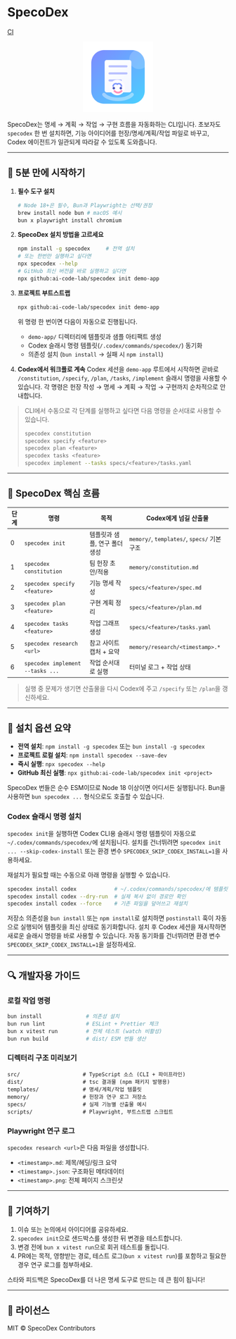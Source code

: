 # SpecoDex

[CI](https://github.com/ai-code-lab/specodex/actions/workflows/ci.yml/badge.svg)

<p align="center">
  <img src="docs/assets/specodex-buddy.svg" alt="SpecoDex mascot" width="160">
</p>

SpecoDex는 명세 → 계획 → 작업 → 구현 흐름을 자동화하는 CLI입니다. 초보자도 `specodex` 한 번 설치하면, 기능 아이디어를 헌장/명세/계획/작업 파일로 바꾸고, Codex 에이전트가 일관되게 따라갈 수 있도록 도와줍니다.

---

## 🚀 5분 만에 시작하기

1. **필수 도구 설치**
   ```bash
   # Node 18+은 필수, Bun과 Playwright는 선택/권장
   brew install node bun # macOS 예시
   bun x playwright install chromium
   ```
2. **SpecoDex 설치 방법을 고르세요**
   ```bash
   npm install -g specodex     # 전역 설치
   # 또는 한번만 실행하고 싶다면
   npx specodex --help
   # GitHub 최신 버전을 바로 실행하고 싶다면
   npx github:ai-code-lab/specodex init demo-app
   ```
3. **프로젝트 부트스트랩**
   ```bash
   npx github:ai-code-lab/specodex init demo-app
   ```
   위 명령 한 번이면 다음이 자동으로 진행됩니다.
   - `demo-app/` 디렉터리에 템플릿과 샘플 아티팩트 생성
   - Codex 슬래시 명령 템플릿(`/.codex/commands/specodex/`) 동기화
   - 의존성 설치 (`bun install` → 실패 시 `npm install`)

4. **Codex에서 워크플로 계속**
   Codex 세션을 `demo-app` 루트에서 시작하면 곧바로 `/constitution`, `/specify`, `/plan`, `/tasks`, `/implement` 슬래시 명령을 사용할 수 있습니다. 각 명령은 헌장 작성 → 명세 → 계획 → 작업 → 구현까지 순차적으로 안내합니다.

> CLI에서 수동으로 각 단계를 실행하고 싶다면 다음 명령을 순서대로 사용할 수 있습니다.
> ```bash
> specodex constitution
> specodex specify <feature>
> specodex plan <feature>
> specodex tasks <feature>
> specodex implement --tasks specs/<feature>/tasks.yaml
> ```

---

## 🤖 SpecoDex 핵심 흐름

| 단계 | 명령                             | 목적                          | Codex에게 넘길 산출물                       |
| ---- | -------------------------------- | ----------------------------- | ------------------------------------------- |
| 0    | `specodex init`                  | 템플릿과 샘플, 연구 폴더 생성 | `memory/`, `templates/`, `specs/` 기본 구조 |
| 1    | `specodex constitution`          | 팀 헌장 초안/적용             | `memory/constitution.md`                    |
| 2    | `specodex specify <feature>`     | 기능 명세 작성                | `specs/<feature>/spec.md`                   |
| 3    | `specodex plan <feature>`        | 구현 계획 정리                | `specs/<feature>/plan.md`                   |
| 4    | `specodex tasks <feature>`       | 작업 그래프 생성              | `specs/<feature>/tasks.yaml`                |
| 5    | `specodex research <url>`        | 참고 사이트 캡처 + 요약       | `memory/research/<timestamp>.*`             |
| 6    | `specodex implement --tasks ...` | 작업 순서대로 실행            | 터미널 로그 + 작업 상태                     |

> 실행 중 문제가 생기면 산출물을 다시 Codex에 주고 `/specify` 또는 `/plan`을 갱신하세요.

---

## 🧰 설치 옵션 요약

- **전역 설치**: `npm install -g specodex` 또는 `bun install -g specodex`
- **프로젝트 로컬 설치**: `npm install specodex --save-dev`
- **즉시 실행**: `npx specodex --help`
- **GitHub 최신 실행**: `npx github:ai-code-lab/specodex init <project>`

SpecoDex 번들은 순수 ESM이므로 Node 18 이상이면 어디서든 실행됩니다. Bun을 사용하면 `bun specodex ...` 형식으로도 호출할 수 있습니다.

### Codex 슬래시 명령 설치

`specodex init`을 실행하면 Codex CLI용 슬래시 명령 템플릿이 자동으로 `~/.codex/commands/specodex/`에 설치됩니다. 설치를 건너뛰려면 `specodex init ... --skip-codex-install` 또는 환경 변수 `SPECODEX_SKIP_CODEX_INSTALL=1`을 사용하세요.

재설치가 필요할 때는 수동으로 아래 명령을 실행할 수 있습니다.

```bash
specodex install codex            # ~/.codex/commands/specodex/에 템플릿 복사
specodex install codex --dry-run  # 실제 복사 없이 경로만 확인
specodex install codex --force    # 기존 파일을 덮어쓰고 재설치
```

저장소 의존성을 `bun install` 또는 `npm install`로 설치하면 `postinstall` 훅이 자동으로 실행되어 템플릿을 최신 상태로 동기화합니다. 설치 후 Codex 세션을 재시작하면 새로운 슬래시 명령을 바로 사용할 수 있습니다. 자동 동기화를 건너뛰려면 환경 변수 `SPECODEX_SKIP_CODEX_INSTALL=1`을 설정하세요.

---

## 🔍 개발자용 가이드

### 로컬 작업 명령

```bash
bun install              # 의존성 설치
bun run lint             # ESLint + Prettier 체크
bun x vitest run         # 전체 테스트 (watch 비활성)
bun run build            # dist/ ESM 번들 생산
```

### 디렉터리 구조 미리보기

```
src/                    # TypeScript 소스 (CLI + 파이프라인)
dist/                   # tsc 결과물 (npm 패키지 발행용)
templates/              # 명세/계획/작업 템플릿
memory/                 # 헌장과 연구 로그 저장소
specs/                  # 실제 기능별 산출물 예시
scripts/                # Playwright, 부트스트랩 스크립트
```

### Playwright 연구 로그

`specodex research <url>`은 다음 파일을 생성합니다.

- `<timestamp>.md`: 제목/헤딩/링크 요약
- `<timestamp>.json`: 구조화된 메타데이터
- `<timestamp>.png`: 전체 페이지 스크린샷

---

## 🤝 기여하기

1. 이슈 또는 논의에서 아이디어를 공유하세요.
2. `specodex init`으로 샌드박스를 생성한 뒤 변경을 테스트합니다.
3. 변경 전에 `bun x vitest run`으로 회귀 테스트를 돌립니다.
4. PR에는 목적, 영향받는 경로, 테스트 로그(`bun x vitest run`)를 포함하고 필요한 경우 연구 로그를 첨부하세요.

스타와 피드백은 SpecoDex를 더 나은 명세 도구로 만드는 데 큰 힘이 됩니다!

---

## 📄 라이선스

MIT © SpecoDex Contributors
